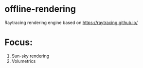# offline-rendering
Raytracing rendering engine based on https://raytracing.github.io/

# Focus:
1. Sun-sky rendering
2. Volumetrics
